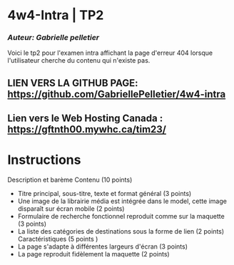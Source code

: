 # 4w4-Intra | TP2

### _Auteur: Gabrielle pelletier_

Voici le tp2 pour l'examen intra affichant la page d'erreur 404 lorsque
l'utilisateur cherche du contenu qui n'existe pas.

## LIEN VERS LA GITHUB PAGE: https://github.com/GabriellePelletier/4w4-intra

## Lien vers le Web Hosting Canada : https://gftnth00.mywhc.ca/tim23/

# Instructions

Description et barème
Contenu (10 points)

- Titre principal, sous-titre, texte et format général (3 points)
- Une image de la librairie média est intégrée dans le model,
  cette image disparaît sur écran mobile (2 points)
- Formulaire de recherche fonctionnel reproduit comme sur la maquette (3 points)
- La liste des catégories de destinations sous la forme de lien (2 points)
  Caractéristiques (5 points )
- La page s'adapte à différentes largeurs d'écran (3 points)
- La page reproduit fidèlement la maquette (2 points)
